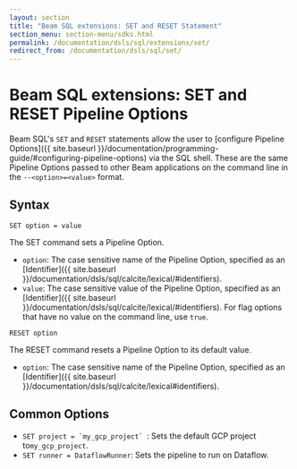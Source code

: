 ```yaml
---
layout: section
title: "Beam SQL extensions: SET and RESET Statement"
section_menu: section-menu/sdks.html
permalink: /documentation/dsls/sql/extensions/set/
redirect_from: /documentation/dsls/sql/set/
---
```

<!--
Licensed under the Apache License, Version 2.0 (the "License");
you may not use this file except in compliance with the License.
You may obtain a copy of the License at

http://www.apache.org/licenses/LICENSE-2.0

Unless required by applicable law or agreed to in writing, software
distributed under the License is distributed on an "AS IS" BASIS,
WITHOUT WARRANTIES OR CONDITIONS OF ANY KIND, either express or implied.
See the License for the specific language governing permissions and
limitations under the License.
-->

# Beam SQL extensions: SET and RESET Pipeline Options

Beam SQL's `SET` and `RESET` statements allow the user to [configure Pipeline
Options]({{ site.baseurl }}/documentation/programming-guide/#configuring-pipeline-options)
via the SQL shell. These are the same Pipeline Options passed to other Beam
applications on the command line in the `--<option>=<value>` format.

## Syntax

```
SET option = value
```

The SET command sets a Pipeline Option.

*   `option`: The case sensitive name of the Pipeline Option, specified as an
    [Identifier]({{ site.baseurl }}/documentation/dsls/sql/calcite/lexical/#identifiers).
*   `value`: The case sensitive value of the Pipeline Option, specified as an
    [Identifier]({{ site.baseurl }}/documentation/dsls/sql/calcite/lexical/#identifiers).
    For flag options that have no value on the command line, use `true`.

```
RESET option
```

The RESET command resets a Pipeline Option to its default value.

*   `option`: The case sensitive name of the Pipeline Option, specified as an
    [Identifier]({{ site.baseurl }}/documentation/dsls/sql/calcite/lexical#identifiers).

## Common Options

*   ```SET project = `my_gcp_project` ```: Sets the default GCP project
    to`my_gcp_project`.
*   `SET runner = DataflowRunner`: Sets the pipeline to run on Dataflow.
